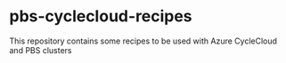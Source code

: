 # pbs-cyclecloud-recipes
This repository contains some recipes to be used with Azure CycleCloud and PBS clusters
